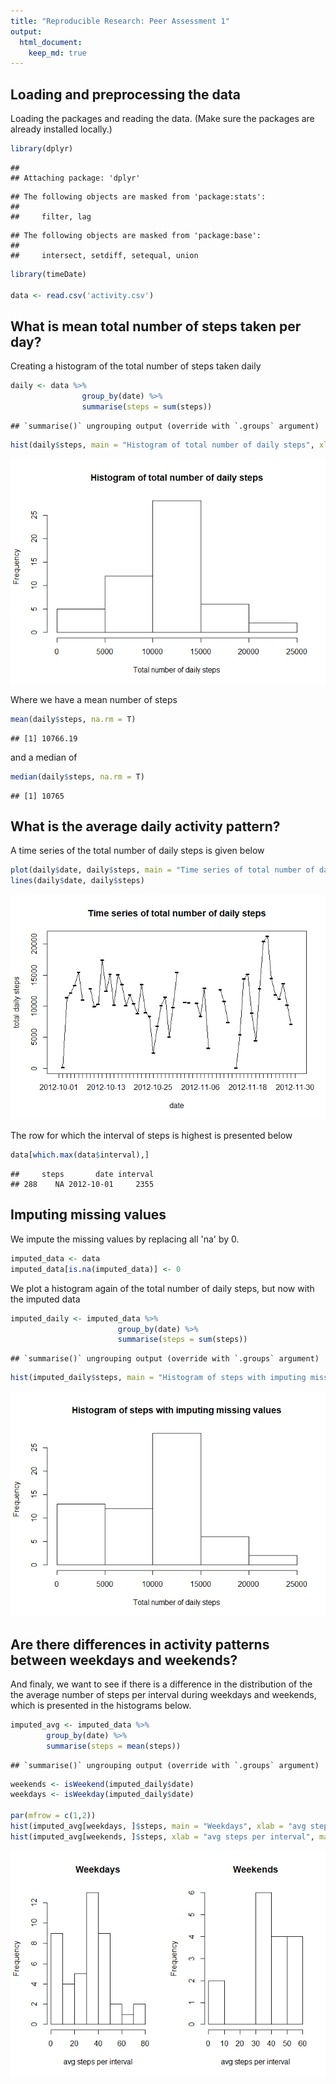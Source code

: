 ```yaml
---
title: "Reproducible Research: Peer Assessment 1"
output: 
  html_document:
    keep_md: true
---
```




## Loading and preprocessing the data


Loading the packages and reading the data. (Make sure the packages are already installed locally.)


```r
library(dplyr)
```

```
## 
## Attaching package: 'dplyr'
```

```
## The following objects are masked from 'package:stats':
## 
##     filter, lag
```

```
## The following objects are masked from 'package:base':
## 
##     intersect, setdiff, setequal, union
```

```r
library(timeDate)

data <- read.csv('activity.csv')
```

## What is mean total number of steps taken per day?

Creating a histogram of the total number of steps taken daily


```r
daily <- data %>% 
                group_by(date) %>%
                summarise(steps = sum(steps))
```

```
## `summarise()` ungrouping output (override with `.groups` argument)
```

```r
hist(daily$steps, main = "Histogram of total number of daily steps", xlab = "Total number of daily steps")
```

![](PA1_template_files/figure-html/histsteps-1.png)<!-- -->

Where we have a mean number of steps


```r
mean(daily$steps, na.rm = T)
```

```
## [1] 10766.19
```

and a median of


```r
median(daily$steps, na.rm = T)
```

```
## [1] 10765
```


## What is the average daily activity pattern?
A time series of the total number of daily steps is given below

```r
plot(daily$date, daily$steps, main = "Time series of total number of daily steps", xlab = "date", ylab = "total daily steps")
lines(daily$date, daily$steps)
```

![](PA1_template_files/figure-html/timeseries-1.png)<!-- -->

The row for which the interval of steps is highest is presented below

```r
data[which.max(data$interval),]
```

```
##     steps       date interval
## 288    NA 2012-10-01     2355
```



## Imputing missing values

We impute the missing values by replacing all 'na' by 0.


```r
imputed_data <- data
imputed_data[is.na(imputed_data)] <- 0
```

We plot a histogram again of the total number of daily steps, but now with the imputed data


```r
imputed_daily <- imputed_data %>% 
                        group_by(date) %>%
                        summarise(steps = sum(steps))
```

```
## `summarise()` ungrouping output (override with `.groups` argument)
```

```r
hist(imputed_daily$steps, main = "Histogram of steps with imputing missing values", xlab = "Total number of daily steps")
```

![](PA1_template_files/figure-html/imputehist-1.png)<!-- -->


## Are there differences in activity patterns between weekdays and weekends?

And finaly, we want to see if there is a difference in the distribution of the the average number of steps per interval during weekdays and weekends, which is presented in the histograms below.


```r
imputed_avg <- imputed_data %>% 
        group_by(date) %>%
        summarise(steps = mean(steps))
```

```
## `summarise()` ungrouping output (override with `.groups` argument)
```

```r
weekends <- isWeekend(imputed_daily$date)
weekdays <- isWeekday(imputed_daily$date)

par(mfrow = c(1,2))
hist(imputed_avg[weekdays, ]$steps, main = "Weekdays", xlab = "avg steps per interval")
hist(imputed_avg[weekends, ]$steps, xlab = "avg steps per interval", main = "Weekends")
```

![](PA1_template_files/figure-html/histavg-1.png)<!-- -->


















